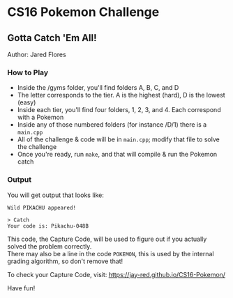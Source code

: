 # CS16 Pokemon Challenge
## Gotta Catch 'Em All!
Author: Jared Flores  

### How to Play
- Inside the /gyms folder, you'll find folders A, B, C, and D
- The letter corresponds to the tier. A is the highest (hard), D is the lowest (easy)
- Inside each tier, you'll find four folders, 1, 2, 3, and 4. Each correspond with a Pokemon
- Inside any of those numbered folders (for instance /D/1) there is a `main.cpp`
- All of the challenge & code will be in `main.cpp`; modify that file to solve the challenge
- Once you're ready, run `make`, and that will compile & run the Pokemon catch

### Output
You will get output that looks like:  
```
Wild PIKACHU appeared!

> Catch
Your code is: Pikachu-048B
```  


This code, the Capture Code, will be used to figure out if you actually solved the problem correctly.  
There may also be a line in the code `POKEMON`, this is used by the internal grading algorithm,
so don't remove that!  


To check your Capture Code, visit: <https://jay-red.github.io/CS16-Pokemon/>


Have fun!
